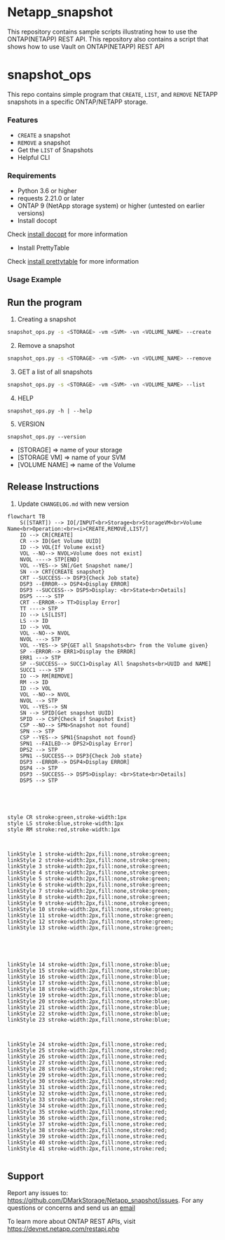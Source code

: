 # Netapp_snapshot
This repository contains sample scripts illustrating how to use the ONTAP(NETAPP) REST API. This repository also contains a script that shows how to use Vault on ONTAP(NETAPP) REST API

# snapshot_ops

This repo contains simple program that `CREATE`, `LIST`, and `REMOVE`  NETAPP snapshots in a specific ONTAP/NETAPP storage.


### Features
- `CREATE` a snapshot
- `REMOVE` a snapshot
- Get the `LIST` of Snapshots
- Helpful CLI

### Requirements
- Python 3.6 or higher
- requests 2.21.0 or later
- ONTAP 9 (NetApp storage system) or higher (untested on earlier versions)
- Install docopt

Check [install docopt](https://pypi.org/project/docopt/) for more information

- Install PrettyTable

Check [install prettytable](https://pypi.org/project/prettytable/) for more information


### Usage Example
## Run the program


1. Creating a snapshot

```bash
snapshot_ops.py -s <STORAGE> -vm <SVM> -vn <VOLUME_NAME> --create
```

2. Remove a snapshot
```bash
snapshot_ops.py -s <STORAGE> -vm <SVM> -vn <VOLUME_NAME> --remove
```

3. GET a list of all snapshots
```bash
snapshot_ops.py -s <STORAGE> -vm <SVM> -vn <VOLUME_NAME> --list
```
    		

4. HELP
```
snapshot_ops.py -h | --help
```

5. VERSION
```
snapshot_ops.py --version
```

- [STORAGE] => name of your storage
- [STORAGE VM] => name of your SVM
- [VOLUME NAME] => name of the Volume


## Release Instructions
1. Update `CHANGELOG.md` with new version



```mermaid
flowchart TB
    S([START]) --> IO[/INPUT<br>Storage<br>StorageVM<br>Volume Name<br>Operation:<br><i>CREATE,REMOVE,LIST/]
    IO --> CR[CREATE]
    CR --> ID[Get Volume UUID]
    ID --> VOL{If Volume exist}
    VOL --NO--> NVOL>Volume does not exist]
    NVOL ----> STP[END]
    VOL --YES--> SN[/Get Snapshot name/]
    SN --> CRT{CREATE snapshot}
    CRT --SUCCESS--> DSP3{Check Job state}
    DSP3 --ERROR--> DSP4>Display ERROR]
    DSP3 --SUCCESS--> DSP5>Display: <br>State<br>Details]
    DSP5 ----> STP
    CRT --ERROR--> TT>Display Error]
    TT ----> STP
    IO --> LS[LIST]
    LS --> ID
    ID --> VOL
    VOL --NO--> NVOL
    NVOL ---> STP
    VOL --YES--> SP{GET all Snapshots<br> from the Volume given}
    SP --ERROR--> ERR1>Display the ERROR]
    ERR1 ---> STP
    SP --SUCCESS--> SUCC1>Display All Snapshots<br>UUID and NAME]
    SUCC1 ---> STP
    IO --> RM[REMOVE]
    RM --> ID
    ID --> VOL
    VOL --NO--> NVOL
    NVOL --> STP
    VOL --YES--> SN
    SN --> SPID[Get snapshot UUID]
    SPID --> CSP{Check if Snapshot Exist}
    CSP --NO--> SPN>Snapshot not found]
    SPN --> STP
    CSP --YES--> SPN1{Snapshot not found}
    SPN1 --FAILED--> DPS2>Display Error]
    DPS2 --> STP
    SPN1 --SUCCESS--> DSP3{Check Job state}
    DSP3 --ERROR--> DSP4>Display ERROR]
    DSP4 --> STP
    DSP3 --SUCCESS--> DSP5>Display: <br>State<br>Details]
    DSP5 --> STP 





style CR stroke:green,stroke-width:1px
style LS stroke:blue,stroke-width:1px
style RM stroke:red,stroke-width:1px



linkStyle 1 stroke-width:2px,fill:none,stroke:green;
linkStyle 2 stroke-width:2px,fill:none,stroke:green;
linkStyle 3 stroke-width:2px,fill:none,stroke:green;
linkStyle 4 stroke-width:2px,fill:none,stroke:green;
linkStyle 5 stroke-width:2px,fill:none,stroke:green;
linkStyle 6 stroke-width:2px,fill:none,stroke:green;
linkStyle 7 stroke-width:2px,fill:none,stroke:green;
linkStyle 8 stroke-width:2px,fill:none,stroke:green;
linkStyle 9 stroke-width:2px,fill:none,stroke:green;
linkStyle 10 stroke-width:2px,fill:none,stroke:green;
linkStyle 11 stroke-width:2px,fill:none,stroke:green;
linkStyle 12 stroke-width:2px,fill:none,stroke:green;
linkStyle 13 stroke-width:2px,fill:none,stroke:green;





linkStyle 14 stroke-width:2px,fill:none,stroke:blue;
linkStyle 15 stroke-width:2px,fill:none,stroke:blue;
linkStyle 16 stroke-width:2px,fill:none,stroke:blue;
linkStyle 17 stroke-width:2px,fill:none,stroke:blue;
linkStyle 18 stroke-width:2px,fill:none,stroke:blue;
linkStyle 19 stroke-width:2px,fill:none,stroke:blue;
linkStyle 20 stroke-width:2px,fill:none,stroke:blue;
linkStyle 21 stroke-width:2px,fill:none,stroke:blue;
linkStyle 22 stroke-width:2px,fill:none,stroke:blue;
linkStyle 23 stroke-width:2px,fill:none,stroke:blue;



linkStyle 24 stroke-width:2px,fill:none,stroke:red;
linkStyle 25 stroke-width:2px,fill:none,stroke:red;
linkStyle 26 stroke-width:2px,fill:none,stroke:red;
linkStyle 27 stroke-width:2px,fill:none,stroke:red;
linkStyle 28 stroke-width:2px,fill:none,stroke:red;
linkStyle 29 stroke-width:2px,fill:none,stroke:red;
linkStyle 30 stroke-width:2px,fill:none,stroke:red;
linkStyle 31 stroke-width:2px,fill:none,stroke:red;
linkStyle 32 stroke-width:2px,fill:none,stroke:red;
linkStyle 33 stroke-width:2px,fill:none,stroke:red;
linkStyle 34 stroke-width:2px,fill:none,stroke:red;
linkStyle 35 stroke-width:2px,fill:none,stroke:red;
linkStyle 36 stroke-width:2px,fill:none,stroke:red;
linkStyle 37 stroke-width:2px,fill:none,stroke:red;
linkStyle 38 stroke-width:2px,fill:none,stroke:red;
linkStyle 39 stroke-width:2px,fill:none,stroke:red;
linkStyle 40 stroke-width:2px,fill:none,stroke:red;
linkStyle 41 stroke-width:2px,fill:none,stroke:red;


```

## Support

Report any issues to: https://github.com/DMarkStorage/Netapp_snapshot/issues. For any questions or concerns and send us an [email](daminimark@gmail.com)

To learn more about ONTAP REST APIs, visit https://devnet.netapp.com/restapi.php 